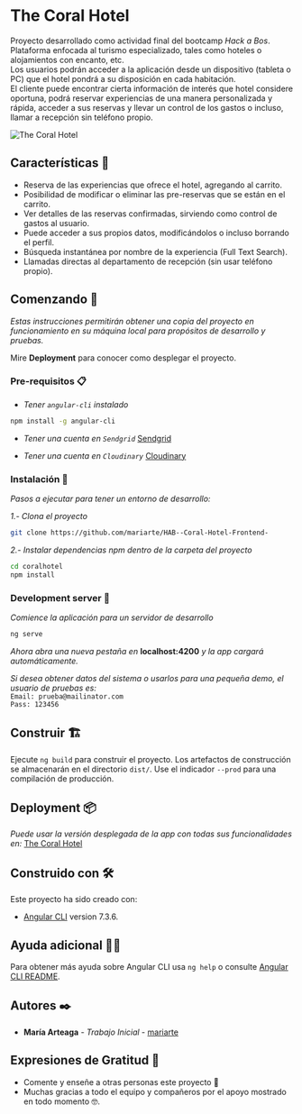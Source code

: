 # The Coral Hotel

Proyecto desarrollado como actividad final del bootcamp _Hack a Bos_.  
Plataforma enfocada al turismo especializado, tales como hoteles o alojamientos con encanto, etc.  
Los usuarios podrán acceder a la aplicación desde un dispositivo (tableta o PC) que el hotel pondrá a su disposición en cada habitación.  
El cliente puede encontrar cierta información de interés que hotel considere oportuna, podrá reservar experiencias de una manera personalizada y rápida, acceder a sus reservas y llevar un control de los gastos o incluso, llamar a recepción sin teléfono propio.

![The Coral Hotel](https://res.cloudinary.com/cloudmaria/image/upload/v1560808523/image1_snvvn0.png)

## Características 📝

- Reserva de las experiencias que ofrece el hotel, agregando al carrito.
- Posibilidad de modificar o eliminar las pre-reservas que se están en el carrito.
- Ver detalles de las reservas confirmadas, sirviendo como control de gastos al usuario.
- Puede acceder a sus propios datos, modificándolos o incluso borrando el perfil.
- Búsqueda instantánea por nombre de la experiencia (Full Text Search).
- Llamadas directas al departamento de recepción (sin usar teléfono propio).

## Comenzando 🚀

_Estas instrucciones permitirán obtener una copia del proyecto en funcionamiento en su máquina local para propósitos de desarrollo y pruebas._

Mire **Deployment** para conocer como desplegar el proyecto.

### Pre-requisitos 📋

- _Tener `angular-cli` instalado_

```bash
npm install -g angular-cli
```

- _Tener una cuenta en `Sendgrid`_ [Sendgrid](https://sendgrid.com)

- _Tener una cuenta en `Cloudinary`_ [Cloudinary](https://cloudinary.com)

### Instalación 🔧

_Pasos a ejecutar para tener un entorno de desarrollo:_

_1.- Clona el proyecto_

```bash
git clone https://github.com/mariarte/HAB--Coral-Hotel-Frontend-
```

_2.- Instalar dependencias npm dentro de la carpeta del proyecto_

```bash
cd coralhotel
npm install
```

### Development server 🧩

_Comience la aplicación para un servidor de desarrollo_

```bash
ng serve
```

_Ahora abra una nueva pestaña en_ **localhost:4200**
_y la app cargará automáticamente._

_Si desea obtener datos del sistema o usarlos para una pequeña demo, el usuario de pruebas es:_  
`Email: prueba@mailinator.com`  
`Pass: 123456`

## Construir 🏗

Ejecute `ng build` para construir el proyecto. Los artefactos de construcción se almacenarán en el directorio `dist/`. Use el indicador `--prod` para una compilación de producción.

## Deployment 📦

_Puede usar la versión desplegada de la app con todas sus funcionalidades en:_
[The Coral Hotel](https://coral-hotel.firebaseapp.com/)

## Construido con 🛠️

Este proyecto ha sido creado con:

- [Angular CLI](https://github.com/angular/angular-cli) version 7.3.6.

## Ayuda adicional 🙏🏻

Para obtener más ayuda sobre Angular CLI usa `ng help` o consulte [Angular CLI README](https://github.com/angular/angular-cli/blob/master/README.md).

## Autores ✒️

- **María Arteaga** - _Trabajo Inicial_ - [mariarte](https://github.com/mariarte)

## Expresiones de Gratitud 🎁

- Comente y enseñe a otras personas este proyecto 📢
- Muchas gracias a todo el equipo y compañeros por el apoyo mostrado en todo momento 🤓.
